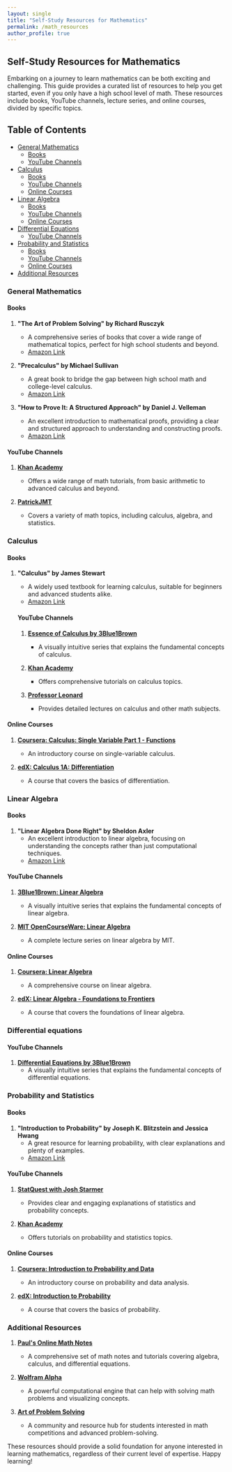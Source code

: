```yaml
---
layout: single
title: "Self-Study Resources for Mathematics"
permalink: /math_resources
author_profile: true
---
```


## Self-Study Resources for Mathematics

Embarking on a journey to learn mathematics can be both exciting and challenging. This guide provides a curated list of resources to help you get started, even if you only have a high school level of math. These resources include books, YouTube channels, lecture series, and online courses, divided by specific topics.

## Table of Contents

- [General Mathematics](#general-mathematics)
   - [Books](#books)
   - [YouTube Channels](#youtube-channels)
- [Calculus](#calculus)
   - [Books](#books-1)
   - [YouTube Channels](#youtube-channels-1)
   - [Online Courses](#online-courses)
- [Linear Algebra](#linear-algebra)
   - [Books](#books-2)
   - [YouTube Channels](#youtube-channels-2)
   - [Online Courses](#online-courses-1)
- [Differential Equations](#differential-equations)
   - [YouTube Channels](#youtube-channels-3)
- [Probability and Statistics](#probability-and-statistics)
   - [Books](#books-3)
   - [YouTube Channels](#youtube-channels-4)
   - [Online Courses](#online-courses-2)
- [Additional Resources](#additional-resources)

### General Mathematics

#### Books

1. **"The Art of Problem Solving" by Richard Rusczyk**
   - A comprehensive series of books that cover a wide range of mathematical topics, perfect for high school students and beyond.
   - [Amazon Link](https://www.amazon.com/Art-Problem-Solving-Introduction-Textbook/dp/1934124141)

2. **"Precalculus" by Michael Sullivan**
   - A great book to bridge the gap between high school math and college-level calculus.
   - [Amazon Link](https://www.amazon.com/Precalculus-Michael-Sullivan/dp/0321979070)

3. **"How to Prove It: A Structured Approach" by Daniel J. Velleman**
   - An excellent introduction to mathematical proofs, providing a clear and structured approach to understanding and constructing proofs.
   - [Amazon Link](https://www.amazon.com/How-Prove-Structured-Approach-2nd/dp/0521675995)

#### YouTube Channels

1. **[Khan Academy](https://www.youtube.com/user/khanacademy)**
   - Offers a wide range of math tutorials, from basic arithmetic to advanced calculus and beyond.

2. **[PatrickJMT](https://www.youtube.com/user/patrickJMT)**
   - Covers a variety of math topics, including calculus, algebra, and statistics.

### Calculus

#### Books

1. **"Calculus" by James Stewart**
   - A widely used textbook for learning calculus, suitable for beginners and advanced students alike.
   - [Amazon Link](https://www.amazon.com/Calculus-James-Stewart/dp/1285740629)
   #### YouTube Channels

   1. **[Essence of Calculus by 3Blue1Brown](https://youtube.com/playlist?list=PLZHQObOWTQDMsr9K-rj53DwVRMYO3t5Yr&si=r34r07KFBjzA4c0M)**
      - A visually intuitive series that explains the fundamental concepts of calculus.

   2. **[Khan Academy](https://www.youtube.com/user/khanacademy)**
      - Offers comprehensive tutorials on calculus topics.

   3. **[Professor Leonard](https://www.youtube.com/user/professorleonard57)**
      - Provides detailed lectures on calculus and other math subjects.

#### Online Courses

1. **[Coursera: Calculus: Single Variable Part 1 - Functions](https://www.coursera.org/learn/calculus1)**
   - An introductory course on single-variable calculus.

2. **[edX: Calculus 1A: Differentiation](https://www.edx.org/course/calculus-1a-differentiation)**
   - A course that covers the basics of differentiation.

### Linear Algebra

#### Books

1. **"Linear Algebra Done Right" by Sheldon Axler**
   - An excellent introduction to linear algebra, focusing on understanding the concepts rather than just computational techniques.
   - [Amazon Link](https://www.amazon.com/Linear-Algebra-Right-Undergraduate-Mathematics/dp/3319110799)

#### YouTube Channels

1. **[3Blue1Brown: Linear Algebra](https://youtube.com/playlist?list=PLZHQObOWTQDPD3MizzM2xVFitgF8hE_ab&si=TN5lqOrSi360XupN)**
   - A visually intuitive series that explains the fundamental concepts of linear algebra.

2. **[MIT OpenCourseWare: Linear Algebra](https://www.youtube.com/playlist?list=PL221E2BBF13BECF6C)**
   - A complete lecture series on linear algebra by MIT.

#### Online Courses

1. **[Coursera: Linear Algebra](https://www.coursera.org/learn/linear-algebra)**
   - A comprehensive course on linear algebra.

2. **[edX: Linear Algebra - Foundations to Frontiers](https://www.edx.org/course/linear-algebra-foundations-to-frontiers)**
   - A course that covers the foundations of linear algebra.

### Differential equations

#### YouTube Channels

1. **[Differential Equations by 3Blue1Brown](https://youtube.com/playlist?list=PLZHQObOWTQDNPOjrT6KVlfJuKtYTftqH6&si=4Xwv_sRQK2Y8gmH0)**
   - A visually intuitive series that explains the fundamental concepts of differential equations.

### Probability and Statistics

#### Books

1. **"Introduction to Probability" by Joseph K. Blitzstein and Jessica Hwang**
   - A great resource for learning probability, with clear explanations and plenty of examples.
   - [Amazon Link](https://www.amazon.com/Introduction-Probability-Chapman-Statistical-Science/dp/1138369918)

#### YouTube Channels

1. **[StatQuest with Josh Starmer](https://www.youtube.com/user/joshstarmer)**
   - Provides clear and engaging explanations of statistics and probability concepts.

2. **[Khan Academy](https://www.youtube.com/user/khanacademy)**
   - Offers tutorials on probability and statistics topics.

#### Online Courses

1. **[Coursera: Introduction to Probability and Data](https://www.coursera.org/learn/probability-statistics-data-analysis)**
   - An introductory course on probability and data analysis.

2. **[edX: Introduction to Probability](https://www.edx.org/course/introduction-to-probability)**
   - A course that covers the basics of probability.

### Additional Resources

1. **[Paul's Online Math Notes](http://tutorial.math.lamar.edu/)**
   - A comprehensive set of math notes and tutorials covering algebra, calculus, and differential equations.

2. **[Wolfram Alpha](https://www.wolframalpha.com/)**
   - A powerful computational engine that can help with solving math problems and visualizing concepts.

3. **[Art of Problem Solving](https://artofproblemsolving.com/)**
   - A community and resource hub for students interested in math competitions and advanced problem-solving.

These resources should provide a solid foundation for anyone interested in learning mathematics, regardless of their current level of expertise. Happy learning!